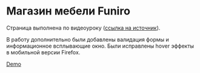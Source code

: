 # Магазин мебели Funiro
Страница выполнена по видеоуроку
([сcылка на источник](https://www.youtube.com/watch?v=f-irDQwt1l4&list=PL-HCKdBuetlr8yx0gvbK0CZsrbk0xeuaX&index=51)).

В работу дополнительно были добавлены валидация формы и информационное всплывающие окно. Были исправлены hover эффекты в мобильной версии Firefox.

[Demo](https://masa995.github.io/Funiro-tutorial/)